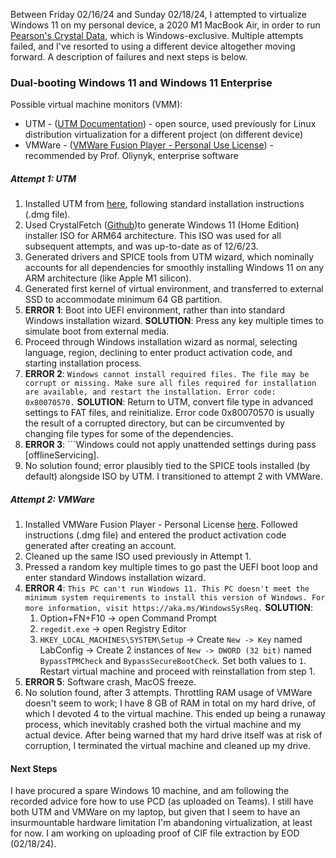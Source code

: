 Between Friday 02/16/24 and Sunday 02/18/24, I attempted to virtualize Windows 11 on my personal device, a 2020 M1 MacBook Air, in order to run [Pearson's Crystal Data](https://www.crystalimpact.com/pcd/), which is Windows-exclusive. Multiple attempts failed, and I've resorted to using a different device altogether moving forward. A description of failures and next steps is below. 
### Dual-booting Windows 11 and Windows 11 Enterprise

Possible virtual machine monitors (VMM):
* UTM -  ([UTM Documentation](https://docs.getutm.app/settings-apple/boot/)) - open source, used previously for Linux distribution virtualization for a different project (on different device)
* VMWare - ([VMWare Fusion Player - Personal Use License](https://customerconnect.vmware.com/en/evalcenter?p=fusion-player-personal-13)) - recommended by Prof. Oliynyk, enterprise software

##### Attempt 1: UTM
1. Installed UTM from [here](https://mac.getutm.app/), following standard installation instructions (.dmg file).
2. Used CrystalFetch ([Github](https://github.com/TuringSoftware/CrystalFetch))to generate Windows 11 (Home Edition) installer ISO for ARM64 architecture. This ISO was used for all subsequent attempts, and was up-to-date as of 12/6/23. 
3. Generated drivers and SPICE tools from UTM wizard, which nominally accounts for all dependencies for smoothly installing Windows 11 on any ARM architecture (like Apple M1 silicon).
4. Generated first kernel of virtual environment, and transferred to external SSD to accommodate minimum 64 GB partition. 
5. **ERROR 1**: Boot into UEFI environment, rather than into standard Windows installation wizard. 
	**SOLUTION**: Press any key multiple times to simulate boot from external media.
6. Proceed through Windows installation wizard as normal, selecting language, region, declining to enter product activation code, and starting installation process. 
7. **ERROR 2**: ```Windows cannot install required files. The file may be corrupt or missing. Make sure all files required for installation are available, and restart the installation. Error code: 0x80070570.```
	**SOLUTION**: Return to UTM, convert file type in advanced settings to FAT files, and reinitialize. Error code 0x80070570 is usually the result of a corrupted directory, but can be circumvented by changing file types for some of the dependencies.
8. **ERROR 3**: ```Windows could not apply unattended settings during pass [offlineServicing].
9. No solution found; error plausibly tied to the SPICE tools installed (by default) alongside ISO by UTM. I transitioned to attempt 2 with VMWare.

##### Attempt 2: VMWare
1. Installed VMWare Fusion Player - Personal License [here](https://customerconnect.vmware.com/en/evalcenter?p=fusion-player-personal-13). Followed instructions (.dmg file) and entered the product activation code generated after creating an account.
2. Cleaned up the same ISO used previously in Attempt 1. 
3. Pressed a random key multiple times to go past the UEFI boot loop and enter standard Windows installation wizard.
4. **ERROR 4**: ```This PC can't run Windows 11. This PC doesn't meet the minimum system requirements to install this version of Windows. For more information, visit https://aka.ms/WindowsSysReq.```
	   **SOLUTION**: 
	1. Option+FN+F10 -> open Command Prompt
	2. ```regedit.exe``` -> open Registry Editor
	3. ```HKEY_LOCAL_MACHINES\SYSTEM\Setup``` -> Create ```New -> Key``` named LabConfig -> Create 2 instances of ```New -> DWORD (32 bit)``` named ```BypassTPMCheck``` and ```BypassSecureBootCheck```. Set both values to ```1```. Restart virtual machine and proceed with reinstallation from step 1.
5. **ERROR 5**: Software crash, MacOS freeze. 
6. No solution found, after 3 attempts. Throttling RAM usage of VMWare doesn't seem to work; I have 8 GB of RAM in total on my hard drive, of which I devoted 4 to the virtual machine. This ended up being a runaway process, which inevitably crashed both the virtual machine and my actual device. After being warned that my hard drive itself was at risk of corruption, I terminated the virtual machine and cleaned up my drive. 

#### Next Steps
I have procured a spare Windows 10 machine, and am following the recorded advice fore how to use PCD (as uploaded on Teams). I still have both UTM and VMWare on my laptop, but given that I seem to have an insurmountable hardware limitation I'm abandoning virtualization, at least for now. I am working on uploading proof of CIF file extraction by EOD (02/18/24).

